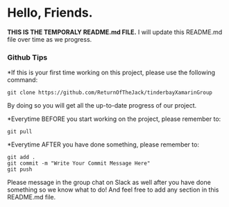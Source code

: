# Hello, Friends.
**THIS IS THE TEMPORALY README.md FILE.**
I will update this README.md file over time as we progress.

### Github Tips

*If this is your first time working on this project, please use the following command:
```
git clone https://github.com/ReturnOfTheJack/tinderbayXamarinGroup
```
By doing so you will get all the up-to-date progress of our project.

*Everytime BEFORE you start working on the project, please remember to:
```
git pull
```

*Everytime AFTER you have done something, please remember to:
```
git add .
git commit -m "Write Your Commit Message Here"
git push
```
Please message in the group chat on Slack as well after you have done something so we know what to do!
And feel free to add any section in this README.md file.

